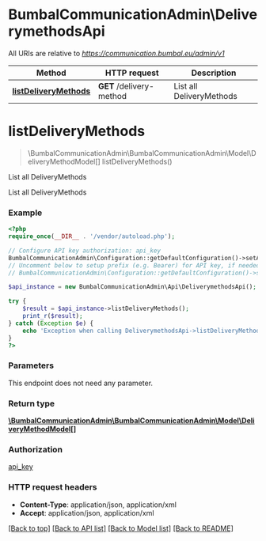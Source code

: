 # BumbalCommunicationAdmin\DeliverymethodsApi

All URIs are relative to *https://communication.bumbal.eu/admin/v1*

Method | HTTP request | Description
------------- | ------------- | -------------
[**listDeliveryMethods**](DeliverymethodsApi.md#listDeliveryMethods) | **GET** /delivery-method | List all DeliveryMethods


# **listDeliveryMethods**
> \BumbalCommunicationAdmin\BumbalCommunicationAdmin\Model\DeliveryMethodModel[] listDeliveryMethods()

List all DeliveryMethods

List all DeliveryMethods

### Example
```php
<?php
require_once(__DIR__ . '/vendor/autoload.php');

// Configure API key authorization: api_key
BumbalCommunicationAdmin\Configuration::getDefaultConfiguration()->setApiKey('ApiKey', 'YOUR_API_KEY');
// Uncomment below to setup prefix (e.g. Bearer) for API key, if needed
// BumbalCommunicationAdmin\Configuration::getDefaultConfiguration()->setApiKeyPrefix('ApiKey', 'Bearer');

$api_instance = new BumbalCommunicationAdmin\Api\DeliverymethodsApi();

try {
    $result = $api_instance->listDeliveryMethods();
    print_r($result);
} catch (Exception $e) {
    echo 'Exception when calling DeliverymethodsApi->listDeliveryMethods: ', $e->getMessage(), PHP_EOL;
}
?>
```

### Parameters
This endpoint does not need any parameter.

### Return type

[**\BumbalCommunicationAdmin\BumbalCommunicationAdmin\Model\DeliveryMethodModel[]**](../Model/DeliveryMethodModel.md)

### Authorization

[api_key](../../README.md#api_key)

### HTTP request headers

 - **Content-Type**: application/json, application/xml
 - **Accept**: application/json, application/xml

[[Back to top]](#) [[Back to API list]](../../README.md#documentation-for-api-endpoints) [[Back to Model list]](../../README.md#documentation-for-models) [[Back to README]](../../README.md)


